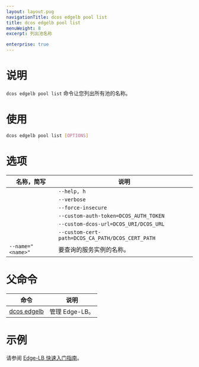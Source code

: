 ```yaml
---
layout: layout.pug
navigationTitle: dcos edgelb pool list
title: dcos edgelb pool list
menuWeight: 8
excerpt: 列出池名称

enterprise: true
---
```



# 说明
`dcos edgelb pool list` 命令让您列出所有池的名称。

# 使用

```bash
dcos edgelb pool list [OPTIONS]
```

# 选项

| 名称，简写 | 说明 |
|---------|-------------|
| | `--help, h` | 打印使用。|
| | `--verbose` | 启用额外的请求和响应记录。|
| | `--force-insecure` | 在查询服务时允许未经验证的 TLS 证书。|
| | `--custom-auth-token=DCOS_AUTH_TOKEN` | 指定在查询服务时使用的自定义授权令牌。|
| | `--custom-dcos-url=DCOS_URI/DCOS_URL` | 指定在查询服务时使用的自定义群集 URL。|
| | `--custom-cert-path=DCOS_CA_PATH/DCOS_CERT_PATH` | 指定在查询服务时使用的自定义 TLS CA 证书文件。|
| `--name=" <name>"` | 要查询的服务实例的名称。|

# 父命令

| 命令 | 说明 |
|---------|-------------|
| [dcos edgelb](/cn/1.11/cli/command-reference/dcos-edgelb/) | 管理 Edge-LB。|

# 示例

请参阅 [Edge-LB 快速入门指南](/cn/1.11/networking/edge-lb/quickstart/)。
